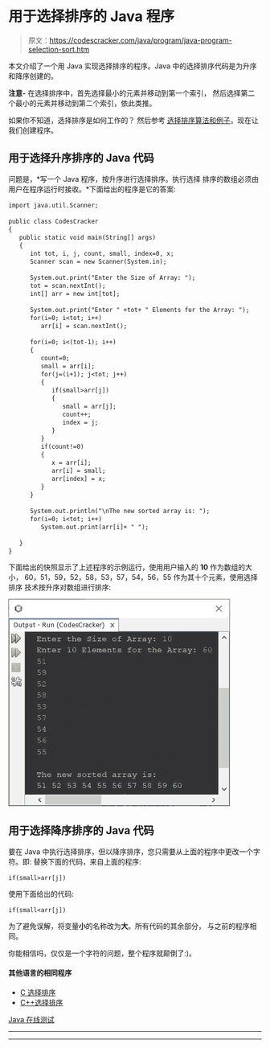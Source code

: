 # 用于选择排序的 Java 程序

> 原文：<https://codescracker.com/java/program/java-program-selection-sort.htm>

本文介绍了一个用 Java 实现选择排序的程序。Java 中的选择排序代码是为升序和降序创建的。

**注意-** 在选择排序中，首先选择最小的元素并移动到第一个索引， 然后选择第二个最小的元素并移动到第二个索引，依此类推。

如果你不知道，选择排序是如何工作的？
然后参考 [选择排序算法和例子](/computer-fundamental/selection-sort.htm)。现在让我们创建程序。

## 用于选择升序排序的 Java 代码

问题是，*写一个 Java 程序，按升序进行选择排序。执行选择 排序的数组必须由用户在程序运行时接收。*下面给出的程序是它的答案:

```
import java.util.Scanner;

public class CodesCracker
{
   public static void main(String[] args)
   {
      int tot, i, j, count, small, index=0, x;
      Scanner scan = new Scanner(System.in);

      System.out.print("Enter the Size of Array: ");
      tot = scan.nextInt();
      int[] arr = new int[tot];

      System.out.print("Enter " +tot+ " Elements for the Array: ");
      for(i=0; i<tot; i++)
         arr[i] = scan.nextInt();

      for(i=0; i<(tot-1); i++)
      {
         count=0;
         small = arr[i];
         for(j=(i+1); j<tot; j++)
         {
            if(small>arr[j])
            {
               small = arr[j];
               count++;
               index = j;
            }
         }
         if(count!=0)
         {
            x = arr[i];
            arr[i] = small;
            arr[index] = x;
         }
      }

      System.out.println("\nThe new sorted array is: ");
      for(i=0; i<tot; i++)
         System.out.print(arr[i]+ " ");

   }
}
```

下面给出的快照显示了上述程序的示例运行，使用用户输入的 **10** 作为数组的大小， 60，51，59，52，58，53，57，54，56，55 作为其十个元素，使用选择排序 技术按升序对数组进行排序:

![java program selection sort](img/c2afe6be98ba8a716e111869a2021fac.png)

## 用于选择降序排序的 Java 代码

要在 Java 中执行选择排序，但以降序排序，您只需要从上面的程序中更改一个字符。即:
替换下面的代码，来自上面的程序:

```
if(small>arr[j])
```

使用下面给出的代码:

```
if(small<arr[j])
```

为了避免误解，将变量**小**的名称改为**大**。所有代码的其余部分， 与之前的程序相同。

你能相信吗，仅仅是一个字符的问题，整个程序就颠倒了:)。

#### 其他语言的相同程序

*   [C 选择排序](/c/program/c-program-selection-sort.htm)
*   [C++选择排序](/cpp/program/cpp-program-selection-sort.htm)

[Java 在线测试](/exam/showtest.php?subid=1)

* * *

* * *